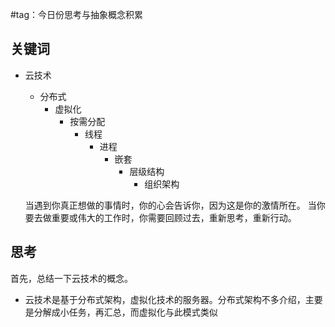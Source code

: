 #tag：今日份思考与抽象概念积累
## 关键词
- 云技术
	- 分布式
		- 虚拟化
			- 按需分配
				- 线程
					- 进程
						- 嵌套
							- 层级结构
								- 组织架构

	当遇到你真正想做的事情时，你的心会告诉你，因为这是你的激情所在。
	当你要去做重要或伟大的工作时，你需要回顾过去，重新思考，重新行动。
## 思考
首先，总结一下云技术的概念。
- 云技术是基于分布式架构，虚拟化技术的服务器。分布式架构不多介绍，主要是分解成小任务，再汇总，而虚拟化与此模式类似